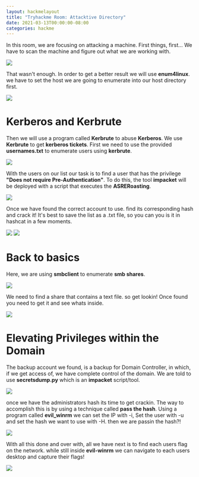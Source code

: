 ```yaml
---
layout: hackmelayout
title: "Tryhackme Room: Attacktive Directory"
date: 2021-03-13T00:00:00-08:00
categories: hackme
---
```


In this room, we are focusing on attacking a machine. First things, first... We have to scan the machine and figure out what we are working with.

![](https://clamshatter.github.io/assets/attdir2.png)

That wasn't enough. In order to get a better result we will use __enum4linux__. we have to set the host we are going to enumerate into our host directory first.

![](https://clamshatter.github.io/assets/attdir5.png)

<h1>Kerberos and Kerbrute</h1>

Then we will use a program called __Kerbrute__ to abuse __Kerberos__. We use __Kerbrute__  to get __kerberos tickets__. First we need to use the provided __usernames.txt__ to enumerate users using __kerbrute__.

![](https://clamshatter.github.io/assets/attdir7.png)

With the users on our list our task is to find a user that has the privilege __"Does not require Pre-Authentication"__. To do this, the tool __impacket__ will be deployed with a script that executes the __ASRERoasting__. 

![](https://clamshatter.github.io/assets/attdir8.png)

Once we have found the correct account to use. find its corresponding hash and crack it! It's best to save the list as a .txt file, so you can you is it in hashcat in a few moments. 

![](https://clamshatter.github.io/assets/attdir9.png)
![](https://clamshatter.github.io/assets/attdir10.png)

<h1>Back to basics</h1>

Here, we are using __smbclient__ to enumerate __smb shares__.

![](https://clamshatter.github.io/assets/attdir11.png)

We need to find a share that contains a text file. so get lookin! Once found you need to get it and see whats inside.

![](https://clamshatter.github.io/assets/attdir12.png)

<h1>Elevating Privileges within the Domain</h1>

The backup account we found, is a backup for Domain Controller, in which, if we get access of, we have complete control of the domain. We are told to use __secretsdump.py__  which is an __impacket__ script/tool. 

![](https://clamshatter.github.io/assets/attdir13.png)

once we have the administrators hash its time to get crackin. The way to accomplish this is by using a technique called __pass the hash__. Using a program called __evil_winrm__ we can set the IP with -i, Set the user with -u and set the hash we want to use with -H. then we are passin the hash?!

![](https://clamshatter.github.io/assets/attdir14.png)

With all this done and over with, all we have next is to find each users flag on the network. while still inside __evil-winrm__ we can navigate to each users desktop and capture their flags!

![](https://clamshatter.github.io/assets/attdir1.png)